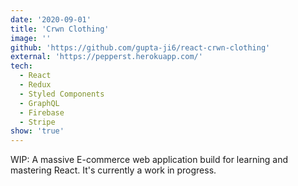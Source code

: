 ```yaml
---
date: '2020-09-01'
title: 'Crwn Clothing'
image: ''
github: 'https://github.com/gupta-ji6/react-crwn-clothing'
external: 'https://pepperst.herokuapp.com/'
tech:
  - React
  - Redux
  - Styled Components
  - GraphQL
  - Firebase
  - Stripe
show: 'true'
---
```


WIP: A massive E-commerce web application build for learning and mastering React. It's currently a work in progress.
